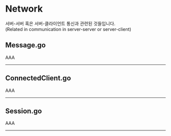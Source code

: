 # Network

서버-서버 혹은 서버-클라이언트 통신과 관련된 것들입니다.  
(Related in communication in server-server or server-client)

## Message.go

AAA

---

## ConnectedClient.go

AAA

---

## Session.go

AAA

---